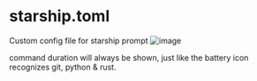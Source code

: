 # starship.toml
Custom config file for starship prompt
![image](https://user-images.githubusercontent.com/100339546/169651430-a5337a7d-6314-4614-92a9-e3e7f0a5b2ec.png)

command duration will always be shown, just like the battery icon
recognizes git, python & rust.
